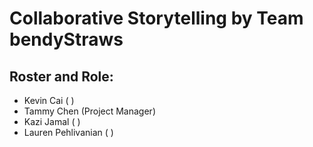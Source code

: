 # Collaborative Storytelling by Team bendyStraws
## Roster and Role:
- Kevin Cai ( )
- Tammy Chen (Project Manager)
- Kazi Jamal ( )
- Lauren Pehlivanian ( )
